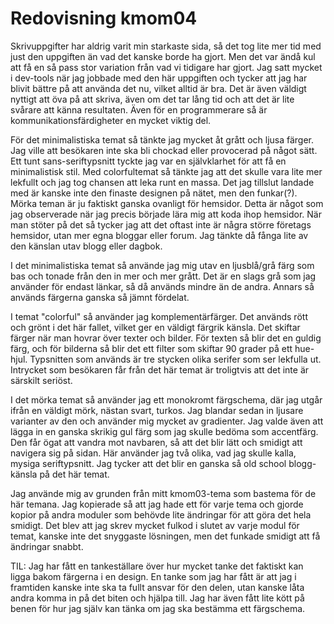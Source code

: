 ---
---
Redovisning kmom04
=========================

Skrivuppgifter har aldrig varit min starkaste sida, så det tog lite mer tid med just den uppgiften än vad det kanske borde ha gjort. Men det var ändå kul att få en så pass stor variation från vad vi tidigare har gjort. Jag satt mycket i dev-tools när jag jobbade med den här uppgiften och tycker att jag har blivit bättre på att använda det nu, vilket alltid är bra. Det är även väldigt nyttigt att öva på att skriva, även om det tar lång tid och att det är lite svårare att känna resultaten. Även för en programmerare så är kommunikationsfärdigheter en mycket viktig del.

För det minimalistiska temat så tänkte jag mycket åt grått och ljusa färger. Jag ville att besökaren inte ska bli chockad eller provocerad på något sätt. Ett tunt sans-seriftypsnitt tyckte jag var en självklarhet för att få en minimalistisk stil. Med colorfultemat så tänkte jag att det skulle vara lite mer lekfullt och jag tog chansen att leka runt en massa. Det jag tillslut landade med är kanske inte den finaste designen på nätet, men den funkar(?). Mörka teman är ju faktiskt ganska ovanligt för hemsidor. Detta är något som jag observerade när jag precis började lära mig att koda ihop hemsidor. När man stöter på det så tycker jag att det oftast inte är några större företags hemsidor, utan mer egna bloggar eller forum. Jag tänkte då fånga lite av den känslan utav blogg eller dagbok.

I det minimalistiska temat så använde jag mig utav en ljusblå/grå färg som bas och tonade från den in mer och mer grått. Det är en slags grå som jag använder för endast länkar, så då används mindre än de andra. Annars så används färgerna ganska så jämnt fördelat.

I temat "colorful" så använder jag komplementärfärger. Det används rött och grönt i det här fallet, vilket ger en väldigt färgrik känsla. Det skiftar färger när man hovrar över texter och bilder. För texten så blir det en guldig färg, och för bilderna så blir det ett filter som skiftar 90 grader på ett hue-hjul. Typsnitten som används är tre stycken olika serifer som ser lekfulla ut. Intrycket som besökaren får från det här temat är troligtvis att det inte är särskilt seriöst.

I det mörka temat så använder jag ett monokromt färgschema, där jag utgår ifrån en väldigt mörk, nästan svart, turkos. Jag blandar sedan in ljusare varianter av den och använder mig mycket av gradienter. Jag valde även att lägga in en ganska skrikig gul färg som jag skulle bedöma som accentfärg. Den får ögat att vandra mot navbaren, så att det blir lätt och smidigt att navigera sig på sidan. Här använder jag två olika, vad jag skulle kalla, mysiga seriftypsnitt. Jag tycker att det blir en ganska så old school blogg-känsla på det här temat.

Jag använde mig av grunden från mitt kmom03-tema som bastema för de här temana. Jag kopierade så att jag hade ett för varje tema och gjorde kopior på andra moduler som behövde lite ändringar för att göra det hela smidigt. Det blev att jag skrev mycket fulkod i slutet av varje modul för temat, kanske inte det snyggaste lösningen, men det funkade smidigt att få ändringar snabbt.

TIL: Jag har fått en tankeställare över hur mycket tanke det faktiskt kan ligga bakom färgerna i en design. En tanke som jag har fått är att jag i framtiden kanske inte ska ta fullt ansvar för den delen, utan kanske låta andra komma in på det biten och hjälpa till. Jag har även fått lite kött på benen för hur jag själv kan tänka om jag ska bestämma ett färgschema. 
